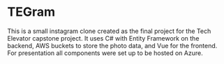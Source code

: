 # TEGram

This is a small instagram clone created as the final project for the Tech Elevator capstone project.  It uses C# with Entity Framework on the backend, AWS buckets to store the photo data, and Vue for the frontend.  For presentation all components were set up to be hosted on Azure.